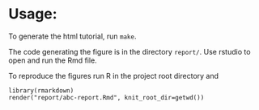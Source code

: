 # Usage:

To generate the html tutorial, run `make`.

The code generating the figure is in the directory `report/`. Use rstudio to open and run the Rmd file.

To reproduce the figures run R in the project root directory and

    library(rmarkdown)
    render("report/abc-report.Rmd", knit_root_dir=getwd())
